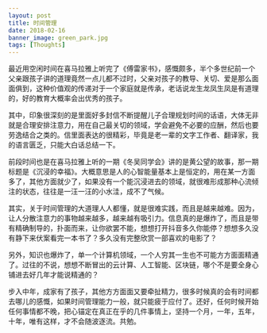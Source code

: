 ```yaml
---
layout: post
title: 时间管理
date: 2018-02-16
banner_image: green_park.jpg
tags: [Thoughts]
---
```


最近用空闲时间在喜马拉雅上听完了《傅雷家书》，感慨颇多，半个多世纪前一个父亲跟孩子讲的道理竟然一点儿都不过时，父亲对孩子的教导、关切、爱是那么面面俱到，这种价值观的传递对于一个家庭就是传承，老话说龙生龙凤生凤是有道理的，好的教育大概率会出优秀的孩子。

<!--more-->

其中，印象很深刻的是里面好多封信不断提醒儿子合理规划时间的话语，大体无非就是合理安排注意力，用在自己最关切的领域，学会避免不必要的应酬，然后也要劳逸结合之类的。信里面表达的很精彩，毕竟是老一辈的文字工作者、翻译家，我的语言匮乏，只能大白话总结一下。

前段时间也是在喜马拉雅上听的一期《冬吴同学会》讲的是黄公望的故事，那一期标题是《沉浸的幸福》。大概意思是人的心智能量基本上是恒定的，用在某一方面多了，其他方面就少了，如果没有一个能沉浸进去的领域，就很难形成那种心流倾注的状态，往往是一汪一汪的小水洼，成不了气候。

其实，关于时间管理的大道理人人都懂，就是很难实践，而且是越来越难。因为，让人分散注意力的事物越来越多，越来越有吸引力。信息真的是爆炸了，而且是带有精确制导的，扑面而来，让你欲罢不能，想想打开抖音多久你能停？想想多久没有静下来伏案看完一本书了？多久没有完整欣赏一部喜欢的电影了？

另外，知识也爆炸了，单一个计算机领域，一个人穷其一生也不可能方方面面精通了。过往的不说，想想不断冒出的云计算、人工智能、区块链，哪个不是要全身心铺进去好几年才能说精通的？

步入中年，成家有了孩子，其他方方面面又要牵扯精力，很多时候真的会有时间都去哪儿的感慨，如果时间管理能力一般，就只能疲于应付了。还好，任何时候开始任何事情都不晚，把心锚定在真正在乎的几件事情上，坚持一个月，一年，五年，十年，唯有这样，才不会随波逐流。共勉。


